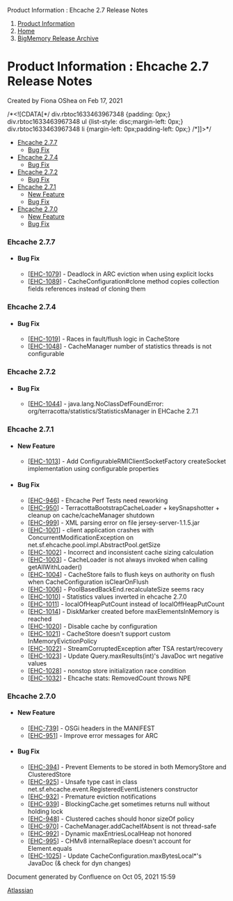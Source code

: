 Product Information : Ehcache 2.7 Release Notes  

1.  [Product Information](index.html)
2.  [Home](Home.html)
3.  [BigMemory Release Archive](BigMemory-Release-Archive.html)

Product Information : Ehcache 2.7 Release Notes
===============================================

Created by Fiona OShea on Feb 17, 2021

/\*<!\[CDATA\[\*/ div.rbtoc1633463967348 {padding: 0px;} div.rbtoc1633463967348 ul {list-style: disc;margin-left: 0px;} div.rbtoc1633463967348 li {margin-left: 0px;padding-left: 0px;} /\*\]\]>\*/

*   [Ehcache 2.7.7](#Ehcache2.7ReleaseNotes-Ehcache2.7.7)
    *   [Bug Fix](#Ehcache2.7ReleaseNotes-BugFix)
*   [Ehcache 2.7.4](#Ehcache2.7ReleaseNotes-Ehcache2.7.4)
    *   [Bug Fix](#Ehcache2.7ReleaseNotes-BugFix.1)
*   [Ehcache 2.7.2](#Ehcache2.7ReleaseNotes-Ehcache2.7.2)
    *   [Bug Fix](#Ehcache2.7ReleaseNotes-BugFix.2)
*   [Ehcache 2.7.1](#Ehcache2.7ReleaseNotes-Ehcache2.7.1)
    *   [New Feature](#Ehcache2.7ReleaseNotes-NewFeature)
    *   [Bug Fix](#Ehcache2.7ReleaseNotes-BugFix.3)
*   [Ehcache 2.7.0](#Ehcache2.7ReleaseNotes-Ehcache2.7.0)
    *   [New Feature](#Ehcache2.7ReleaseNotes-NewFeature.1)
    *   [Bug Fix](#Ehcache2.7ReleaseNotes-BugFix.4)

### Ehcache 2.7.7

*   #### Bug Fix
    
    *   \[[EHC-1079](https://jira.terracotta.org/browse/EHC-1079)\] - Deadlock in ARC eviction when using explicit locks
    *   \[[EHC-1089](https://jira.terracotta.org/browse/EHC-1089)\] - CacheConfiguration#clone method copies collection fields references instead of cloning them

### Ehcache 2.7.4

*   #### Bug Fix
    
    *   \[[EHC-1019](https://jira.terracotta.org/browse/EHC-1019)\] - Races in fault/flush logic in CacheStore
    *   \[[EHC-1048](https://jira.terracotta.org/browse/EHC-1048)\] - CacheManager number of statistics threads is not configurable

### Ehcache 2.7.2

*   #### Bug Fix
    
    *   \[[EHC-1044](https://jira.terracotta.org/browse/EHC-1044)\] - java.lang.NoClassDefFoundError: org/terracotta/statistics/StatisticsManager in EHCache 2.7.1

### Ehcache 2.7.1

*   #### New Feature
    
    *   \[[EHC-1013](https://jira.terracotta.org/browse/EHC-1013)\] - Add ConfigurableRMIClientSocketFactory createSocket implementation using configurable properties
*   #### Bug Fix
    
    *   \[[EHC-946](https://jira.terracotta.org/browse/EHC-946)\] - Ehcache Perf Tests need reworking
    *   \[[EHC-950](https://jira.terracotta.org/browse/EHC-950)\] - TerracottaBootstrapCacheLoader + keySnapshotter + cleanup on cache/cacheManager shutdown
    *   \[[EHC-999](https://jira.terracotta.org/browse/EHC-999)\] - XML parsing error on file jersey-server-1.1.5.jar
    *   \[[EHC-1001](https://jira.terracotta.org/browse/EHC-1001)\] - client application crashes with ConcurrentModificationException on net.sf.ehcache.pool.impl.AbstractPool.getSize
    *   \[[EHC-1002](https://jira.terracotta.org/browse/EHC-1002)\] - Incorrect and inconsistent cache sizing calculation
    *   \[[EHC-1003](https://jira.terracotta.org/browse/EHC-1003)\] - CacheLoader is not always invoked when calling getAllWithLoader()
    *   \[[EHC-1004](https://jira.terracotta.org/browse/EHC-1004)\] - CacheStore fails to flush keys on authority on flush when CacheConfiguration isClearOnFlush
    *   \[[EHC-1006](https://jira.terracotta.org/browse/EHC-1006)\] - PoolBasedBackEnd.recalculateSize seems racy
    *   \[[EHC-1010](https://jira.terracotta.org/browse/EHC-1010)\] - Statistics values inverted in ehcache 2.7.0
    *   \[[EHC-1011](https://jira.terracotta.org/browse/EHC-1011)\] - localOfHeapPutCount instead of localOffHeapPutCount
    *   \[[EHC-1014](https://jira.terracotta.org/browse/EHC-1014)\] - DiskMarker created before maxElementsInMemory is reached
    *   \[[EHC-1020](https://jira.terracotta.org/browse/EHC-1020)\] - Disable cache by configuration
    *   \[[EHC-1021](https://jira.terracotta.org/browse/EHC-1021)\] - CacheStore doesn't support custom InMemoryEvictionPolicy
    *   \[[EHC-1022](https://jira.terracotta.org/browse/EHC-1022)\] - StreamCorruptedException after TSA restart/recovery
    *   \[[EHC-1023](https://jira.terracotta.org/browse/EHC-1023)\] - Update Query.maxResults(int)'s JavaDoc wrt negative values
    *   \[[EHC-1028](https://jira.terracotta.org/browse/EHC-1028)\] - nonstop store initialization race condition
    *   \[[EHC-1032](https://jira.terracotta.org/browse/EHC-1032)\] - Ehcache stats: RemovedCount throws NPE

### Ehcache 2.7.0

*   #### New Feature
    
    *   \[[EHC-739](https://jira.terracotta.org/browse/EHC-739)\] - OSGi headers in the MANIFEST
    *   \[[EHC-951](https://jira.terracotta.org/browse/EHC-951)\] - Improve error messages for ARC
*   #### Bug Fix
    
    *   \[[EHC-394](https://jira.terracotta.org/browse/EHC-394)\] - Prevent Elements to be stored in both MemoryStore and ClusteredStore
    *   \[[EHC-925](https://jira.terracotta.org/browse/EHC-925)\] - Unsafe type cast in class net.sf.ehcache.event.RegisteredEventListeners constructor
    *   \[[EHC-932](https://jira.terracotta.org/browse/EHC-932)\] - Premature eviction notifications
    *   \[[EHC-939](https://jira.terracotta.org/browse/EHC-939)\] - BlockingCache.get sometimes returns null without holding lock
    *   \[[EHC-948](https://jira.terracotta.org/browse/EHC-948)\] - Clustered caches should honor sizeOf policy
    *   \[[EHC-970](https://jira.terracotta.org/browse/EHC-970)\] - CacheManager.addCacheIfAbsent is not thread-safe
    *   \[[EHC-992](https://jira.terracotta.org/browse/EHC-992)\] - Dynamic maxEntriesLocalHeap not honored
    *   \[[EHC-995](https://jira.terracotta.org/browse/EHC-995)\] - CHMv8 internalReplace doesn't account for Element.equals
    *   \[[EHC-1025](https://jira.terracotta.org/browse/EHC-1025)\] - Update CacheConfiguration.maxBytesLocal\*'s JavaDoc (& check for dyn changes)

  

Document generated by Confluence on Oct 05, 2021 15:59

[Atlassian](http://www.atlassian.com/)
